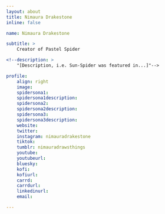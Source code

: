 ```yaml
---
layout: about
title: Nimaura Drakestone
inline: false

name: Nimaura Drakestone

subtitle: >
    Creator of Pastel Spider

<!--description: >
    "[Description, i.e. Sun-Spider was featured in...]"-->

profile: 
    align: right
    image: 
    spidersona1:
    spidersona1description:
    spidersona2:
    spidersona2description:
    spidersona3:
    spidersona3description:
    website:
    twitter:
    instagram: nimauradrakestone
    tiktok:
    tumblr: nimauradrawsthings
    youtube:
    youtubeurl:
    bluesky:
    kofi:
    kofiurl:
    carrd:
    carrdurl:
    linkedinurl:
    email:

---
```


<!-- longer bio here -->
